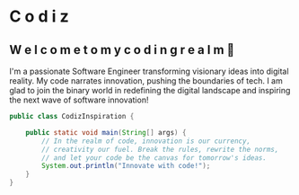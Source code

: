 

# C o d i z 

## W e l c o m e t o m y c o d i n g r e a l m 🚀

I'm a passionate Software Engineer transforming visionary ideas into digital reality. 
My code narrates innovation, pushing the boundaries of tech.
I am glad to join the binary world in redefining the digital landscape and inspiring the next wave of software innovation!
```java
public class CodizInspiration {

    public static void main(String[] args) {
        // In the realm of code, innovation is our currency,
        // creativity our fuel. Break the rules, rewrite the norms,
        // and let your code be the canvas for tomorrow's ideas.
        System.out.println("Innovate with code!");
    }
}

